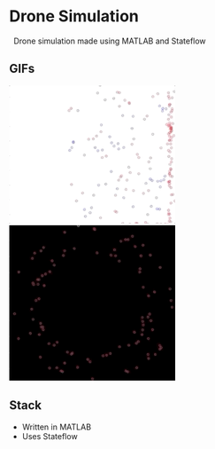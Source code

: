 # Drone Simulation

&nbsp; Drone simulation made using MATLAB and Stateflow
<br />


## GIFs
<img src="res/drones1.gif" width=300><img src="res/drones2.gif" width=300>

## Stack
- Written in MATLAB
- Uses Stateflow
